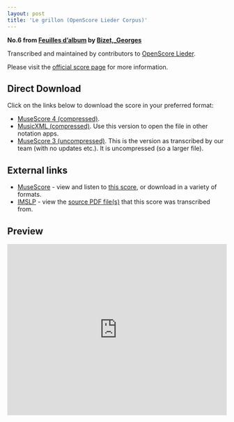 ```yaml
---
layout: post
title: 'Le grillon (OpenScore Lieder Corpus)'
---
```


__No.6 from [Feuilles d’album](https://fourscoreandmore.org/OpenScore/Bizet%2C_Georges/Feuilles_d%E2%80%99album/) by [Bizet,_Georges](https://fourscoreandmore.org/OpenScore/Bizet%2C_Georges)__

Transcribed and maintained by contributors to [OpenScore Lieder].

Please visit the [official score page] for more information.

[official score page]: https://musescore.com/openscore-lieder-corpus/scores/5079539
[OpenScore Lieder]: https://musescore.com/openscore-lieder-corpus

## Direct Download

Click on the links below to download the score in your preferred format:
- [MuseScore 4 (compressed)](https://fourscoreandmore.org/OpenScore/Bizet%2C_Georges/Feuilles_d%E2%80%99album/6_Le_grillon.mscz).
- [MusicXML (compressed)](https://fourscoreandmore.org/OpenScore/Bizet%2C_Georges/Feuilles_d%E2%80%99album/6_Le_grillon.mxl). Use this version to open the file in other notation apps.
- [MuseScore 3 (uncompressed)](https://raw.githubusercontent.com/OpenScore/Lieder/refs/heads/main/scores/Bizet%2C_Georges/Feuilles_d%E2%80%99album/6_Le_grillon/lc5079539.mscx). This is the version as transcribed by our team (with no updates etc.). It is uncompressed (so a larger file).

## External links

- [MuseScore] - view and listen to [this score][MuseScore], or download in a variety of formats.
- [IMSLP] - view the [source PDF file(s)][IMSLP] that this score was transcribed from.

[MuseScore]: https://musescore.com/score/5079539
[IMSLP]: https://imslp.org/wiki/Special:ReverseLookup/83317

## Preview

<iframe width="100%" height="394" src="https://musescore.com/openscore-lieder-corpus/scores/5079539/embed" frameborder="0" allowfullscreen allow="autoplay; fullscreen"></iframe>
